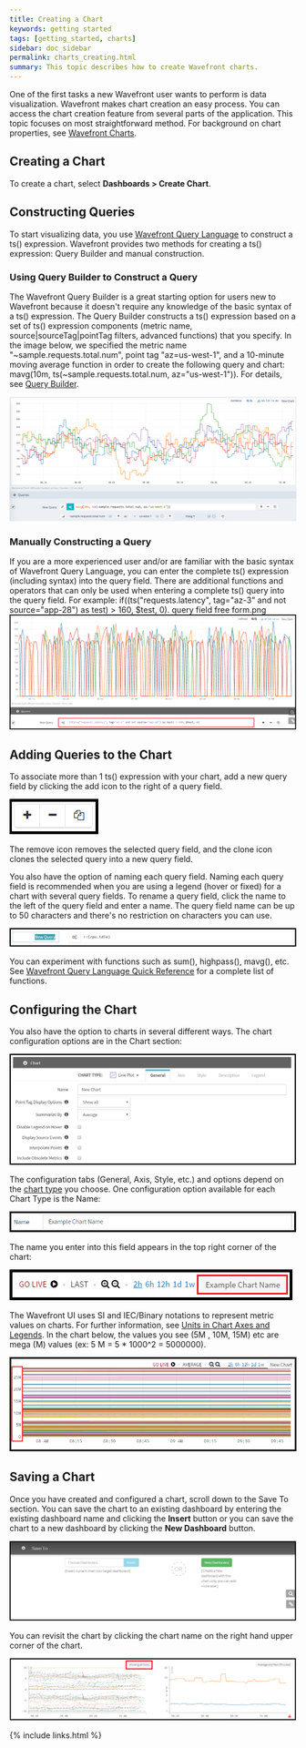 ```yaml
---
title: Creating a Chart
keywords: getting started
tags: [getting_started, charts]
sidebar: doc_sidebar
permalink: charts_creating.html
summary: This topic describes how to create Wavefront charts. 
---
```


One of the first tasks a new Wavefront user wants to perform is data visualization.  Wavefront makes chart creation an easy process. You can access the chart creation feature from several parts of the application. This topic focuses on most straightforward method. For background on chart properties, see [Wavefront Charts](charts).

## Creating a Chart

To create a chart, select **Dashboards > Create Chart**.
 
## Constructing Queries

To start visualizing data, you use [Wavefront Query Language](query_language_getting_started) to construct a ts() expression. Wavefront provides two methods for creating a ts() expression: Query Builder and manual construction.

### Using Query Builder to Construct a Query
The Wavefront Query Builder is a great starting option for users new to Wavefront because it doesn't require any knowledge of the basic syntax of a ts() expression. The Query Builder constructs a ts() expression based on a set of ts() expression components (metric name, source|sourceTag|pointTag filters, advanced functions) that you specify. In the image below, we specified the metric name "~sample.requests.total.num", point tag "az=us-west-1", and a 10-minute moving average function in order to create the following query and chart: mavg(10m, ts(~sample.requests.total.num, az="us-west-1")). For details, see [Query Builder](query_language_query_builder).

![query_builder_2](images/query_builder_2.png)

### Manually Constructing a Query
If you are a more experienced user and/or are familiar with the basic syntax of Wavefront Query Language, you can enter the complete ts() expression (including syntax) into the query field. There are additional functions and operators that can only be used when entering a complete ts() query into the query field. For example: if((ts("requests.latency", tag="az-3" and not source="app-28") as test) > 160, $test, 0).
query field free form.png
![query_field_free_form](images/query_field_free_form.png)

## Adding Queries to the Chart
To associate more than 1 ts() expression with your chart, add a new query field by clicking the add icon <i class="fa fa-plus"></i> to the right of a query field.

![add_query](images/add_query.png)

The remove icon <i class="fa fa-minus"></i> removes the selected query field, and the clone icon <i class="fa fa-files-o"></i> clones the selected query into a new query field.
 
You also have the option of naming each query field. Naming each query field is recommended when you are using a legend (hover or fixed) for a chart with several query fields. To rename a query field, click the name to the left of the query field and enter a name. The query field name can be up to 50 characters and there's no restriction on characters you can use.

![rename_query_field](images/rename_query_field.png)

You can experiment with functions such as sum(), highpass(), mavg(), etc. See [Wavefront Query Language Quick Reference](query_language_reference) for a complete list of functions.
 
## Configuring the Chart
You also have the option to charts in several different ways. The chart configuration options are in the Chart section:

![chart_section](images/chart_section.png)

The configuration tabs (General, Axis, Style, etc.) and options depend on the [chart type](charts) you choose. One configuration option available for each Chart Type is the Name:

![chart_name_field](images/chart_name_field.png)

The name you enter into this field appears in the top right corner of the chart:

![chart_name_corner](images/chart_name_corner.png)

The Wavefront UI uses SI and IEC/Binary notations to represent metric values on charts. For further information, see [Units in Chart Axes and Legends](charts_units). In the chart below, the values you see (5M , 10M, 15M) etc are mega (M) values (ex: 5 M = 5 * 1000^2 = 5000000).

![SI_notation](images/SI_notation.png)

## Saving a Chart
Once you have created and configured a chart, scroll down to the Save To section.  You can save the chart to an existing dashboard by entering the existing dashboard name and clicking the **Insert** button or you can save the chart to a new dashboard by clicking the **New Dashboard** button.

![save_chart](images/save_chart.png)

You can revisit the chart by clicking the chart name on the right hand upper corner of the chart.

![open_chart](images/open_chart.png)

{% include links.html %}
